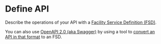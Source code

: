 # Define API

Describe the operations of your API with a [Facility Service Definition (FSD)](/define/fsd).

You can also use [OpenAPI 2.0 (aka Swagger)](https://swagger.io/) by using a tool to [convert an API in that format](/define/swagger) to an FSD.
